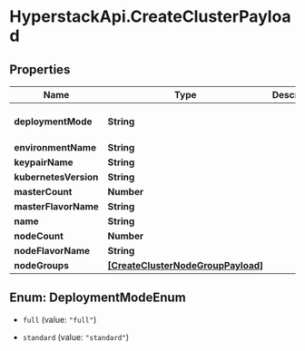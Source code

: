 # HyperstackApi.CreateClusterPayload

## Properties

Name | Type | Description | Notes
------------ | ------------- | ------------- | -------------
**deploymentMode** | **String** |  | [optional] [default to &#39;full&#39;]
**environmentName** | **String** |  | 
**keypairName** | **String** |  | 
**kubernetesVersion** | **String** |  | 
**masterCount** | **Number** |  | [optional] 
**masterFlavorName** | **String** |  | 
**name** | **String** |  | 
**nodeCount** | **Number** |  | [optional] 
**nodeFlavorName** | **String** |  | [optional] 
**nodeGroups** | [**[CreateClusterNodeGroupPayload]**](CreateClusterNodeGroupPayload.md) |  | [optional] 



## Enum: DeploymentModeEnum


* `full` (value: `"full"`)

* `standard` (value: `"standard"`)




